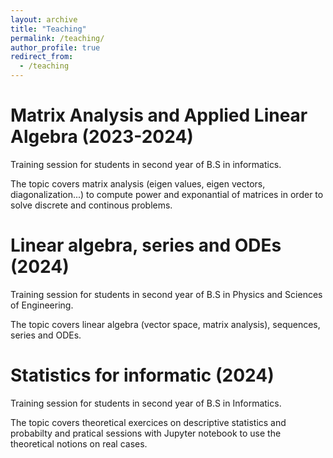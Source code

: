 ```yaml
---
layout: archive
title: "Teaching"
permalink: /teaching/
author_profile: true
redirect_from:
  - /teaching
---
```


Matrix Analysis and Applied Linear Algebra (2023-2024)
====

Training session for students in second year of B.S in informatics.

The topic covers matrix analysis (eigen values, eigen vectors, diagonalization...) to compute power and exponantial of matrices in order to solve discrete and continous problems.

Linear algebra, series and ODEs (2024)
====

Training session for students in second year of B.S in Physics and Sciences of Engineering.

The topic covers linear algebra (vector space, matrix analysis), sequences, series and ODEs.

Statistics for informatic (2024)
====
Training session for students in second year of B.S in Informatics.

The topic covers theoretical exercices on descriptive statistics and probabilty and pratical sessions with Jupyter notebook to use the theoretical notions on real cases.
